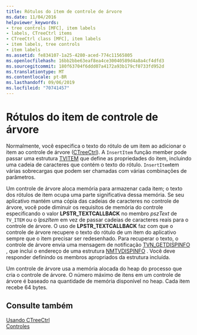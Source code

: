 ```yaml
---
title: Rótulos do item de controle de árvore
ms.date: 11/04/2016
helpviewer_keywords:
- tree controls [MFC], item labels
- labels, CTreeCtrl items
- CTreeCtrl class [MFC], item labels
- item labels, tree controls
- item labels
ms.assetid: fe834107-1a25-4280-aced-774c11565805
ms.openlocfilehash: 16bb2bbe63eaf8ea4ce30040589d4a8a4cf4dfd3
ms.sourcegitcommit: 180f63704f6ddd07a4172a93b179cf0733fd952d
ms.translationtype: MT
ms.contentlocale: pt-BR
ms.lasthandoff: 09/06/2019
ms.locfileid: "70741457"
---
```

# <a name="tree-control-item-labels"></a>Rótulos do item de controle de árvore

Normalmente, você especifica o texto do rótulo de um item ao adicionar o item ao controle de árvore ([CTreeCtrl](../mfc/reference/ctreectrl-class.md)). A `InsertItem` função member pode passar uma estrutura [TVITEM](/windows/win32/api/commctrl/ns-commctrl-tvitemw) que define as propriedades do item, incluindo uma cadeia de caracteres que contém o texto do rótulo. `InsertItem`tem várias sobrecargas que podem ser chamadas com várias combinações de parâmetros.

Um controle de árvore aloca memória para armazenar cada item; o texto dos rótulos de item ocupa uma parte significativa dessa memória. Se seu aplicativo mantém uma cópia das cadeias de caracteres no controle de árvore, você pode diminuir os requisitos de memória do controle especificando o valor **LPSTR_TEXTCALLBACK** no membro *pszText* de `TV_ITEM` ou o *lpszItem* em vez de passar cadeias de caracteres reais para o controle de árvore. O uso de **LPSTR_TEXTCALLBACK** faz com que o controle de árvore recupere o texto do rótulo de um item do aplicativo sempre que o item precisar ser redesenhado. Para recuperar o texto, o controle de árvore envia uma mensagem de notificação [TVN_GETDISPINFO](/windows/win32/Controls/tvn-getdispinfo) , que inclui o endereço de uma estrutura [NMTVDISPINFO](/windows/win32/api/commctrl/ns-commctrl-nmtvdispinfow) . Você deve responder definindo os membros apropriados da estrutura incluída.

Um controle de árvore usa a memória alocada do heap do processo que cria o controle de árvore. O número máximo de itens em um controle de árvore é baseado na quantidade de memória disponível no heap. Cada item recebe 64 bytes.

## <a name="see-also"></a>Consulte também

[Usando CTreeCtrl](../mfc/using-ctreectrl.md)<br/>
[Controles](../mfc/controls-mfc.md)
